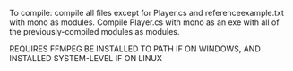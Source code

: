 To compile: compile all files except for Player.cs and referenceexample.txt with mono as modules.
Compile Player.cs with mono as an exe with all of the previously-compiled modules as modules.

REQUIRES FFMPEG BE INSTALLED TO PATH IF ON WINDOWS, AND INSTALLED SYSTEM-LEVEL IF ON LINUX